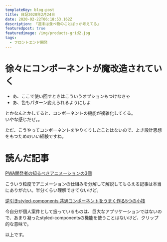 ```yaml
---
templateKey: blog-post
title: 日記2020年2月24日
date: 2020-02-22T06:18:53.162Z
description: 「週末は食べ物のことばっか考えてる」
featuredpost: true
featuredimage: /img/products-grid2.jpg
tags:
  - フロントエンド開発
---
```

# 徐々にコンポーネントが魔改造されていく
* あ、ここで使い回すときはこういうオプションもつけなきゃ
* あ、色もパターン変えられるようにしよ

とかなんとかしてると、コンポーネントの機能が複雑化してくる。  
いやな感じだぜ。。
  
ただ、こうやってコンポーネントをやりくりしたことはないので、よき設計思想をもつためのいい経験ですね。

# 読んだ記事
[PWA開発者の知るべきアニメーションの3個](https://birtles.github.io/pwanight13/#/title)

こういう粒度でアニメーションの仕組みを分解して解説してもらえる記事は本当にありがたい。半分くらい理解できてないけど。

[逆引きstyled-components 共通コンポーネントをうまく作る5つの小技](https://mottox2.com/posts/133)

今自分が個人案件として扱っているものは、巨大なアプリケーションではないので、あまり凝ったstyled-componentsの機能を使うことはないけど、クリップ的な意味で。

以上です。
